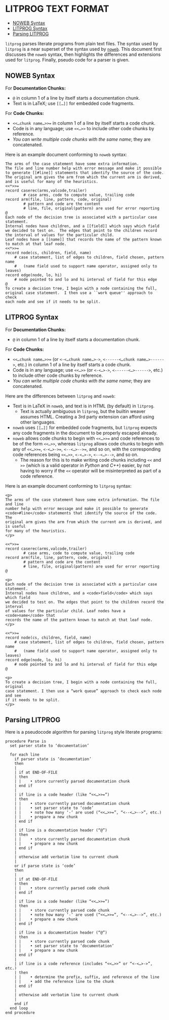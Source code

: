 # LITPROG TEXT FORMAT

  - [NOWEB Syntax](#noweb-syntax)
  - [LITPROG Syntax](#litprog-syntax)
  - [Parsing LITPROG](#parsing-litprog)

`litprog` parses literate programs from plain text files.
The syntax used by `litprog` is a near superset of the syntax used by
[`noweb`](https://www.cs.tufts.edu/~nr/noweb/).
This document first discusses the `noweb` syntax, then highlights the
differences and extensions used for `litprog`.
Finally, pseudo code for a parser is given.

## NOWEB Syntax

For **Documentation Chunks:**

  - `@` in column 1 of a line by itself starts a documentation chunk.
  - Text is in LaTeX; use `[[…]]` for embedded code fragments.

For **Code Chunks:**

  - `<<…chunk name…>>=` in column 1 of a line by itself starts a code
    chunk.
  - Code is in any language; use `<<…>>` to include other code chunks by
    reference.
  - *You can write multiple code chunks with the same name*; they are
    concatenated.

Here is an example document conforming to `noweb` syntax:

```
The arms of the case statement have some extra information.
The file and line number help with error message and make it possible
to generate [[#line]] statements that identify the source of the code.
The original arm gives the arm from which the current arm is derived,
and is useful for many of the heuristics.
<<*>>=
record caserec(arms,valcode,trailer)
		# case arms, code to compute value, trailing code
record arm(file, line, pattern, code, original)
		# pattern and code are the content
		# line, file, original(pattern) are used for error reporting
@
Each node of the decision tree is associated with a particular case
statement.
Internal nodes have children, and a [[field]] which says which field
we decided to test on.  The edges that point to the children record
the interval of values for the particular child.
Leaf nodes have a [[name]] that records the name of the pattern known
to match at that leaf node.
<<*>>=
record node(cs, children, field, name)
	# case statement, list of edges to children, field chosen, pattern name
	#	(name field used to support name operator, assigned only to leaves)
record edge(node, lo, hi)
	# node pointed to and lo and hi interval of field for this edge
@
To create a decision tree, I begin with a node containing the full,
original case statement.  I then use a ``work queue'' approach to check
each node and see if it needs to be split.
```

## LITPROG Syntax

For **Documentation Chunks:**

  - `@` in column 1 of a line by itself starts a documentation chunk.

For **Code Chunks:**

  - `<<…chunk name…>>=` (or `<-<…chunk name…>->`, `<------<…chunk
    name…>------>`, etc.) in column 1 of a line by itself starts a code chunk.
  - Code is in any language; use `<<…>>` (or `<-<…>->`,
    `<------<…>------>`, etc.) to include other code chunks by
    reference.
  - *You can write multiple code chunks with the same name*; they are
    concatenated.

Here are the differences between `litprog` and `noweb`:

  - Text is in LaTeX in `noweb`, and text is in HTML (by default) in
    `litprog`.
      - Text is actually ambiguous in `litprog`, but the builtin weaver
        assumes HTML.
        Creating a 3rd party extension can afford using other languages.
  - `noweb` uses `[[…]]` for embedded code fragments, but `litprog`
    expects any code fragments in the document to be properly escaped already.
  - `noweb` allows code chunks to begin with `<<…>>=` and code
    references to be of the form `<<…>>`, whereas `litprog` allows code
    chunks to begin with any of `<<…>>=`, `<-<…>->=`, `<--<…>-->=`, and
    so on, with the corresponding code references being `<<…>>`,
    `<-<…>->`, `<--<…>-->`, and so on.
      - The reason for this is to make writing code chunks including
        `<<` and `>>` (which is a valid operator in *Python* and *C++*)
        easier, by not having to worry if the `<<` operator will be
        misinterpreted as part of a code reference.

Here is an example document conforming to `litprog` syntax:

```
<p>
The arms of the case statement have some extra information. The file and line
number help with error message and make it possible to generate
<code>#line</code> statements that identify the source of the code. The
original arm gives the arm from which the current arm is derived, and is useful
for many of the heuristics.
</p>

<<*>>=
record caserec(arms,valcode,trailer)
		# case arms, code to compute value, trailing code
record arm(file, line, pattern, code, original)
		# pattern and code are the content
		# line, file, original(pattern) are used for error reporting
@

<p>
Each node of the decision tree is associated with a particular case statement.
Internal nodes have children, and a <code>field</code> which says which field
we decided to test on. The edges that point to the children record the interval
of values for the particular child. Leaf nodes have a <code>name</code> that
records the name of the pattern known to match at that leaf node.
</p>

<<*>>=
record node(cs, children, field, name)
	# case statement, list of edges to children, field chosen, pattern name
	#	(name field used to support name operator, assigned only to leaves)
record edge(node, lo, hi)
	# node pointed to and lo and hi interval of field for this edge
@

<p>
To create a decision tree, I begin with a node containing the full, original
case statement. I then use a “work queue” approach to check each node and see
if it needs to be split.
</p>
```
## Parsing LITPROG

Here is a pseudocode algorithm for parsing `litprog` style literate
programs:

```
procedure Parse is
  set parser state to ‘documentation’

  for each line
    if parser state is ‘documentation’
    then
    |
    | if at END-OF-FILE
    | then
    | |    • store currently parsed documentation chunk
    | end if
    |
    | if line is a code header (like “<<…>>=”)
    | then
    | |    • store currently parsed documentation chunk
    | |    • set parser state to ‘code’
    | |    • note how many ‘-’ are used (“<<…>>=”, “<--<…>-->”, etc.)
    | |    • prepare a new chunk
    | end if
    |
    | if line is a documentation header (“@”)
    | then
    | |    • store currently parsed documentation chunk
    | |    • prepare a new chunk
    | end if
    |
    | otherwise add verbatim line to current chunk
    |
    or if parse state is ‘code’
    then
    |
    | if at END-OF-FILE
    | then
    | |    • store currently parsed code chunk
    | end if
    |
    | if line is a code header (like “<<…>>=”)
    | then
    | |    • store currently parsed code chunk
    | |    • note how many ‘-’ are used (“<<…>>=”, “<--<…>-->”, etc.)
    | |    • prepare a new chunk
    | end if
    |
    | if line is a documentation header (“@”)
    | then
    | |    • store currently parsed code chunk
    | |    • set parser state to ‘documentation’
    | |    • prepare a new chunk
    | end if
    |
    | if line is a code reference (includes “<<…>>” or “<-<…>->”, etc.)
    | then
    | |    • determine the prefix, suffix, and reference of the line
    | |    • add the reference line to the chunk
    | end if
    |
    | otherwise add verbatim line to current chunk
    |
    end if
  end loop
end procedure
```
